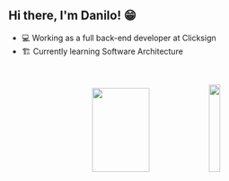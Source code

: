 
## Hi there, I'm Danilo! 😁

- 💻 Working as a full back-end developer at Clicksign
- 🏗️ Currently learning Software Architecture

<br/>
<p align="center">
    <img
        height="150em" width="45%"
        src="https://github-readme-stats.vercel.app/api?username=djosino&show_icons=true&theme=tokyonight""
    />
    <a href="https://github.com/anuraghazra/github-readme-stats">
        <img src="https://github-readme-stats.vercel.app/api/top-langs/?username=djosino" width=20%/>
    </a>
</p>
